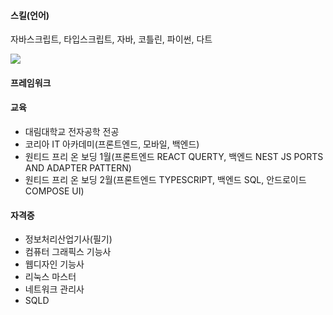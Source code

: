 #### 스킬(언어)
자바스크립트, 타입스크립트, 자바, 코틀린, 파이썬, 다트

<!-- <a href="[연결할 링크" target="_blank"> -->
  
<img src="https://img.shields.io/badge/Javascript-#F7DF1E?style=flat-square&logo=javascript&logoColor=white"/></a>


#### 프레임워크



#### 교육
- 대림대학교 전자공학 전공
- 코리아 IT 아카데미(프론트엔드, 모바일, 백엔드)
- 원티드 프리 온 보딩 1월(프론트엔드 REACT QUERTY, 백엔드 NEST JS PORTS AND ADAPTER PATTERN)
- 원티드 프리 온 보딩 2월(프론트엔드 TYPESCRIPT, 백엔드 SQL, 안드로이드 COMPOSE UI)

#### 자격증
- 정보처리산업기사(필기)
- 컴퓨터 그래픽스 기능사
- 웹디자인 기능사
- 리눅스 마스터
- 네트워크 관리사
- SQLD

